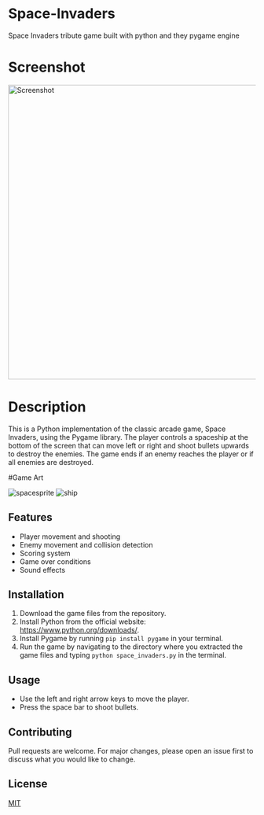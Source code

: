 # Space-Invaders
Space Invaders tribute game built with python and they pygame engine

# Screenshot
<img width="599" alt="Screenshot" src="https://github.com/Joecode22/Space-Invaders/assets/93625431/46e4ca7e-20a6-4bbb-a409-5259bd4c2e3d">

# Description

This is a Python implementation of the classic arcade game, Space Invaders, using the Pygame library. The player controls a spaceship at the bottom of the screen that can move left or right and shoot bullets upwards to destroy the enemies. The game ends if an enemy reaches the player or if all enemies are destroyed.

#Game Art

![spacesprite](https://github.com/Joecode22/Space-Invaders/assets/93625431/8a7808a6-944d-4bcd-9495-58e2e2f55ae9)
![ship](https://github.com/Joecode22/Space-Invaders/assets/93625431/62ae77cb-f042-4af0-a5ac-6150f4dcf502)

## Features

- Player movement and shooting
- Enemy movement and collision detection
- Scoring system
- Game over conditions
- Sound effects

## Installation

1. Download the game files from the repository.
2. Install Python from the official website: https://www.python.org/downloads/.
3. Install Pygame by running `pip install pygame` in your terminal.
4. Run the game by navigating to the directory where you extracted the game files and typing `python space_invaders.py` in the terminal.

## Usage

- Use the left and right arrow keys to move the player.
- Press the space bar to shoot bullets.

## Contributing

Pull requests are welcome. For major changes, please open an issue first to discuss what you would like to change.

## License

[MIT](https://choosealicense.com/licenses/mit/)
